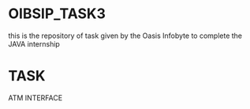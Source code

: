 # OIBSIP_TASK3
this is the repository of task given by the Oasis Infobyte to complete the JAVA internship

# TASK #
ATM INTERFACE

